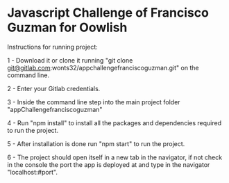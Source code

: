 # Javascript Challenge of Francisco Guzman for Oowlish

Instructions for running project:

1 - Download it or clone it running "git clone git@gitlab.com:wonts32/appchallengefranciscoguzman.git" on the command line.

2 - Enter your Gitlab credentials.

3 - Inside the command line step into the main project folder "appChallengefranciscoguzman"

4 - Run "npm install" to install all the packages and dependencies required to run the project.

5 - After installation is done run "npm start" to run the project.

6 - The project should open itself in a new tab in the navigator, if not check in the console the port the app is deployed at and type in the navigator "localhost:#port".